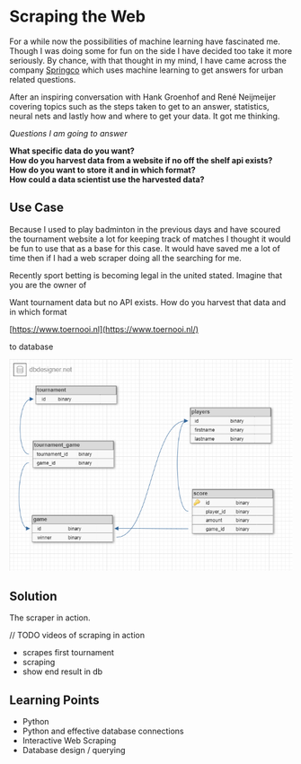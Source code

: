 
# Scraping the Web

For a while now the possibilities of machine learning have fascinated me. Though I was doing some for fun on the side I 
have decided too take it more seriously. By chance, with that thought in my mind, I have came across the company [Springco](https://www.spring-co.nl/) which
uses machine learning to get answers for urban related questions. 

After an inspiring conversation with Hank Groenhof and René Neijmeijer covering topics such as the steps taken
to get to an answer, statistics, neural nets and lastly how and where to get your data. It got me thinking.  

*Questions I am going to answer*

**What specific data do you want?**  
**How do you harvest data from a website if no off the shelf api exists?**    
**How do you want to store it and in which format?**  
**How could a data scientist use the harvested data?**

## Use Case

Because I used to play badminton in the previous days and have scoured the tournament website a lot for keeping track of 
matches I thought it would be fun to use that as a base for this case. It would have saved me a lot of time then if I had a
web scraper doing all the searching for me.

Recently sport betting is becoming legal in the united stated. Imagine that you are the owner of 

Want tournament data but no API exists. How do you harvest that data and in which format

[https://www.toernooi.nl](https://www.toernooi.nl/)

to database

<p align="center">
    <img src="../assets/scrape_the_web/db_design.png" />
</p>

## Solution

The scraper in action.

// TODO videos of scraping in action
- scrapes first tournament
- scraping
- show end result in db

## Learning Points
- Python
- Python and effective database connections
- Interactive Web Scraping
- Database design / querying


